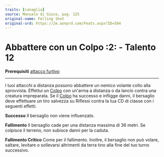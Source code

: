 ```yaml
---
traits: [canaglia]
source: Manuale di Gioco, pag. 125
original-name: Felling Shot
original-srd: https://2e.aonprd.com/Feats.aspx?ID=584
---
```


# Abbattere con un Colpo :2: - Talento 12

**Prerequisiti** [attacco furtivo](/classi/canaglia#attacco-furtivo)

---

I tuoi attacchi a distanza possono abbattere un nemico volante colto alla
sprovvista. Effettui un [Colpo](/azioni/base/colpire) con un'arma a distanza o
da lancio contra una creatura impreparata. Se il [Colpo](/azioni/base/colpire)
ha successo e infligge danni, il bersaglio deve effettuare un tiro salvezza su
Riflessi contra la tua CD di classe con i seguenti effetti.

**Successo** Il bersaglio non viene influenzato.

**Fallimento** Il bersaglio cade per una distanza massima di 36 metri. Se
colpisce il terreno, non subisce danni per la caduta.

**Fallimento Critico** Come per il fallimento. Inoltre, il bersaglio non può
volare, saltare, levitare o sollevarsi altrimenti da terra tino alla fine del
tuo turno successivo.
